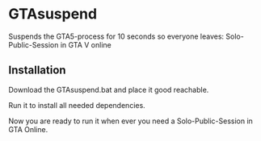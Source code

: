 # GTAsuspend
Suspends the GTA5-process for 10 seconds so everyone leaves: Solo-Public-Session in GTA V online

## Installation
Download the GTAsuspend.bat and place it good reachable.

Run it to install all needed dependencies.

Now you are ready to run it when ever you need a Solo-Public-Session in GTA Online.
